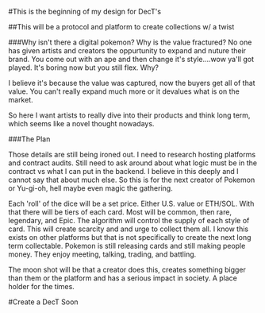 #This is the beginning of my design for DecT's

##This will be a protocol and platform to create collections w/ a twist

###Why isn't there a digital pokemon? Why is the value fractured?
No one has given artists and creators the oppurtunity to expand and nuture their brand.
You come out with an ape and then change it's style....wow ya'll got played. It's boring now
but you still flex. Why?

I believe it's because the value was captured, now the buyers get all of that value. You can't
really expand much more or it devalues what is on the market. 

So here I want artists to really dive into their products and think long term, which seems like a novel thought 
nowadays.

###The Plan

Those details are still being ironed out. I need to research hosting platforms and contract audits.
Still need to ask around about what logic must be in the contract vs what I can put in the backend. 
I believe in this deeply and I cannot say that about much else. So this is for the next creator of 
Pokemon or Yu-gi-oh, hell maybe even magic the gathering. 

Each 'roll' of the dice will be a set price. Either U.S. value or ETH/SOL. With that there will be tiers
of each card. Most will be common, then rare, legendary, and Epic. The algorithm will control the supply of each
style of card. This will create scarcity and and urge to collect them all. I know this exists on other platforms but that is
not specifically to create the next long term collectable. Pokemon is still releasing cards and still making people money.
They enjoy meeting, talking, trading, and battling. 

The moon shot will be that a creator does this, creates something bigger than them or the platform and has a serious impact in society.
A place holder for the times. 

#Create a DecT Soon